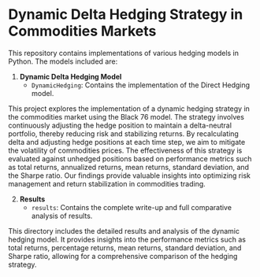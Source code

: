 # Dynamic Delta Hedging Strategy in Commodities Markets
This repository contains implementations of various hedging models in Python. The models included are:

1. **Dynamic Delta Hedging Model**
    - `DynamicHedging`: Contains the implementation of the Direct Hedging model.

This project explores the implementation of a dynamic hedging strategy in the commodities market using the Black 76 model. The strategy involves continuously adjusting the hedge position to maintain a delta-neutral portfolio, thereby reducing risk and stabilizing returns. By recalculating delta and adjusting hedge positions at each time step, we aim to mitigate the volatility of commodities prices. The effectiveness of this strategy is evaluated against unhedged positions based on performance metrics such as total returns, annualized returns, mean returns, standard deviation, and the Sharpe ratio. Our findings provide valuable insights into optimizing risk management and return stabilization in commodities trading.

2. **Results**
    - `results`: Contains the complete write-up and full comparative analysis of results.

This directory includes the detailed results and analysis of the dynamic hedging model. It provides insights into the performance metrics such as total returns, percentage returns, mean returns, standard deviation, and Sharpe ratio, allowing for a comprehensive comparison of the hedging strategy.

